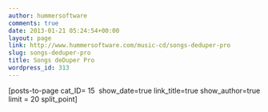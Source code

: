 ```yaml
---
author: hummersoftware
comments: true
date: 2013-01-21 05:24:54+00:00
layout: page
link: http://www.hummersoftware.com/music-cd/songs-deduper-pro
slug: songs-deduper-pro
title: Songs deDuper Pro
wordpress_id: 313
---
```


[posts-to-page cat_ID= 15  show_date=true link_title=true show_author=true limit = 20 split_point]
